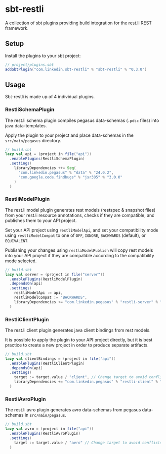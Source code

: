 # sbt-restli

A collection of sbt plugins providing build integration for the [rest.li](https://github.com/linkedin/rest.li) REST framework.

Setup
-----

Install the plugins to your sbt project:
```scala
// project/plugins.sbt
addSbtPlugin("com.linkedin.sbt-restli" % "sbt-restli" % "0.3.0")
```

Usage
-----

Sbt-restli is made up of 4 individual plugins.

### RestliSchemaPlugin

The rest.li schema plugin compiles pegasus data-schemas (`.pdsc` files) into java data-templates.

Apply the plugin to your project and place data-schemas in the `src/main/pegasus` directory.

```scala
// build.sbt
lazy val api = (project in file("api"))
  .enablePlugins(RestliSchemaPlugin)
  .settings(
    libraryDependencies ++= Seq(
      "com.linkedin.pegasus" % "data" % "24.0.2",
      "com.google.code.findbugs" % "jsr305" % "3.0.0"
    )
  )
```

### RestliModelPlugin

The rest.li model plugin generates rest models (restspec & snapshot files) from your rest.li resource annotations, checks if they are compatible, and publishes them to your API project.

Set your API project using `restliModelApi`, and set your compatibility mode using `restliModelCompat` to one of `OFF`, `IGNORE`, `BACKWARDS` (default), or `EQUIVALENT`. 

Publishing your changes using `restliModelPublish` will copy rest models into your API project if they are compatible according to the compatibility mode selected.

```scala
// build.sbt
lazy val server = (project in file("server"))
  .enablePlugins(RestliModelPlugin)
  .dependsOn(api)
  .settings(
    restliModelApi := api,
    restliModelCompat := "BACKWARDS",
    libraryDependencies += "com.linkedin.pegasus" % "restli-server" % "24.0.2"
  )
```

### RestliClientPlugin

The rest.li client plugin generates java client bindings from rest models.

It is possible to apply the plugin to your API project directly, but it is best practice to create a new project in order to produce separate artifacts.
```scala
// build.sbt
lazy val clientBindings = (project in file("api"))
  .enablePlugins(RestliClientPlugin)
  .dependsOn(api)
  .settings(
    target := target.value / "client", // Change target to avoid conflicts
    libraryDependencies += "com.linkedin.pegasus" % "restli-client" % "24.0.2"
  )
```

### RestliAvroPlugin

The rest.li avro plugin generates avro data-schemas from pegasus data-schemas in `src/main/pegasus`.

```scala
// build.sbt
lazy val avro = (project in file("api"))
  .enablePlugins(RestliAvroPlugin)
  .settings(
    target := target.value / "avro" // Change target to avoid conflicts
  )
```


